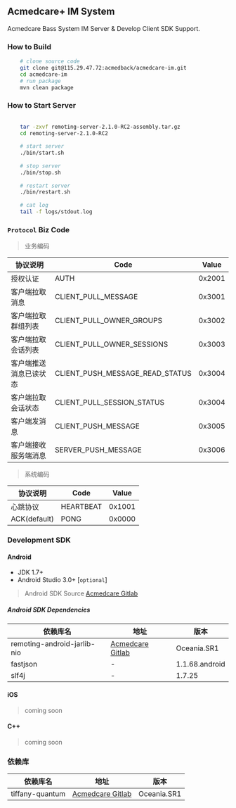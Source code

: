 ## Acmedcare+ IM System

Acmedcare Bass System IM Server & Develop Client SDK Support.

### How to Build

```bash
    # clone source code
    git clone git@115.29.47.72:acmedback/acmedcare-im.git
    cd acmedcare-im
    # run package
    mvn clean package

```
### How to Start Server
```bash
    
    tar -zxvf remoting-server-2.1.0-RC2-assembly.tar.gz
    cd remoting-server-2.1.0-RC2
    
    # start server
    ./bin/start.sh
    
    # stop server
    ./bin/stop.sh
    
    # restart server
    ./bin/restart.sh
    
    # cat log
    tail -f logs/stdout.log 
```

### `Protocol` Biz Code

> 业务编码

| 协议说明 | Code | Value |
| --- | --- | --- |
| 授权认证 | AUTH | 0x2001 |
| 客户端拉取消息 | CLIENT_PULL_MESSAGE | 0x3001 |
| 客户端拉取群组列表 | CLIENT_PULL_OWNER_GROUPS | 0x3002 |
| 客户端拉取会话列表 | CLIENT_PULL_OWNER_SESSIONS | 0x3003 |
| 客户端推送消息已读状态 | CLIENT_PUSH_MESSAGE_READ_STATUS | 0x3004 |
| 客户端拉取会话状态 | CLIENT_PULL_SESSION_STATUS | 0x3004 |
| 客户端发消息 | CLIENT_PUSH_MESSAGE | 0x3005 |
| 客户端接收服务端消息 | SERVER_PUSH_MESSAGE | 0x3006 |

> 系统编码

| 协议说明 | Code | Value |
| --- | --- | --- |
| 心跳协议 | HEARTBEAT | 0x1001 |
| ACK(default) | PONG | 0x0000 |

### Development SDK

#### Android

* JDK 1.7+
* Android Studio 3.0+ [`optional`]

> Android SDK Source [Acmedcare Gitlab](http://115.29.47.72:8082/acmedback/tiffany-quantum/tree/Oceania.SR1/remoting-android-library-jre-core)


##### Android SDK Dependencies

| 依赖库名 | 地址 | 版本 |
| --- | --- | --- |
| remoting-android-jarlib-nio | [Acmedcare Gitlab](http://115.29.47.72:8082/acmedback/tiffany-quantum/tree/Oceania.SR1/remoting-android-jarlib-nio) | Oceania.SR1 |
| fastjson | - | 1.1.68.android |
| slf4j | - | 1.7.25 |

#### iOS

> coming soon

#### C++

> coming soon

### 依赖库

| 依赖库名 | 地址 | 版本 |
| --- | --- | --- |
| tiffany-quantum | [Acmedcare Gitlab](http://115.29.47.72:8082/acmedback/tiffany-quantum) | Oceania.SR1 |


